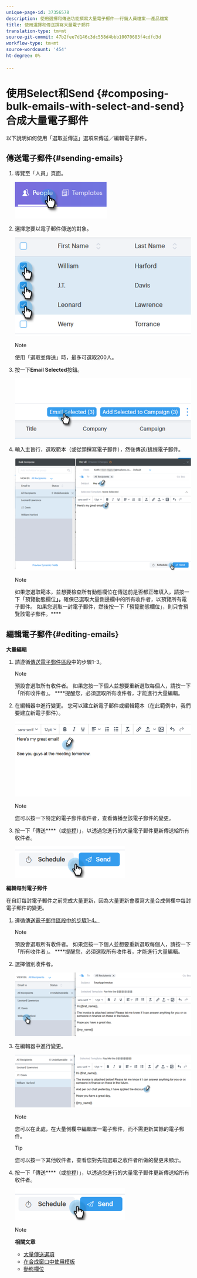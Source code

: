 ```yaml
---
unique-page-id: 37356578
description: 使用選擇和傳送功能撰寫大量電子郵件——行銷人員檔案——產品檔案
title: 使用選擇和傳送撰寫大量電子郵件
translation-type: tm+mt
source-git-commit: 47b2fee7d146c3dc558d4bbb10070683f4cdfd3d
workflow-type: tm+mt
source-wordcount: '454'
ht-degree: 0%

---
```



# 使用Select和Send {#composing-bulk-emails-with-select-and-send}合成大量電子郵件

以下說明如何使用「選取並傳送」選項來傳送／編輯電子郵件。

## 傳送電子郵件{#sending-emails}

1. 導覽至「人員」頁面。

   ![](assets/one-2.png)

1. 選擇您要以電子郵件傳送的對象。

   ![](assets/two-2.png)

   >[!NOTE]
   >
   >使用「選取並傳送」時，最多可選取200人。

1. 按一下&#x200B;**Email Selected**&#x200B;按鈕。

   ![](assets/three-2.png)

1. 輸入主旨行，選取範本（或從頭撰寫電子郵件），然後傳送/[排程](http://docs.marketo.com/x/GAQ6Ag)電子郵件。

   ![](assets/four-2.png)

   >[!NOTE]
   >
   >如果您選取範本，並想要檢查所有動態欄位在傳送前是否都正確填入，請按一下「預覽動態欄位&#x200B;**」。**&#x200B;確保已選取大量側邊欄中的所有收件者，以預覽所有電子郵件。 如果您選取一封電子郵件，然後按一下「預覽動態欄位」，則只會預覽該電子郵件。****

## 編輯電子郵件{#editing-emails}

**大量編輯**

1. 請遵循[傳送電子郵件區段](http://docs.marketo.com/display/DOCS/Composing+Bulk+Emails+with+Select+and+Send#ComposingBulkEmailswithSelectandSend-SendingEmails)中的步驟1-3。

   >[!NOTE]
   >
   >預設會選取所有收件者。 如果您按一下個人並想要重新選取每個人，請按一下「所有收件者」。 ****&#x200B;提醒您，必須選取所有收件者，才能進行大量編輯。

1. 在編輯器中進行變更。 您可以建立新電子郵件或編輯範本（在此範例中，我們要建立新電子郵件）。

   ![](assets/bulk-three.png)

   >[!NOTE]
   >
   >您可以按一下特定的電子郵件收件者，查看傳播至該電子郵件的變更。

1. 按一下「傳送&#x200B;****（或[排程](http://docs.marketo.com/x/GAQ6Ag)）」，以透過您進行的大量電子郵件更新傳送給所有收件者。

   ![](assets/bulk-four.png)

**編輯每封電子郵件**

在自訂每封電子郵件之前完成大量更新，因為大量更新會覆寫大量合成側欄中每封電子郵件的變更。

1. 遵循[傳送電子郵件區段中的步驟1-4。](http://docs.marketo.com/display/DOCS/Composing+Bulk+Emails+with+Select+and+Send#ComposingBulkEmailswithSelectandSend-SendingEmails)

   >[!NOTE]
   >
   >預設會選取所有收件者。 如果您按一下個人並想要重新選取每個人，請按一下「所有收件者」。 ****&#x200B;提醒您，必須選取所有收件者，才能進行大量編輯。

1. 選擇個別收件者。

   ![](assets/each-two.png)

1. 在編輯器中進行變更。

   ![](assets/each-three.png)

   >[!NOTE]
   >
   >您可以在此處，在大量側欄中編輯單一電子郵件，而不需更新其餘的電子郵件。

   >[!TIP]
   >
   >您可以按一下其他收件者，查看您對先前選取之收件者所做的變更未顯示。

1. 按一下「傳送&#x200B;****（或[排程](http://docs.marketo.com/x/GAQ6Ag)）」，以透過您進行的大量電子郵件更新傳送給所有收件者。

   ![](assets/each-four.png)

   >[!NOTE]
   >
   >**相關文章**
   >
   >    
   >    
   >    * [大量傳送選項](http://docs.marketo.com/x/HwQ6Ag)
   >    * [在合成窗口中使用模板](http://docs.marketo.com/x/MQQ6Ag)
   >    * [動態欄位](http://docs.marketo.com/x/wwDb)


